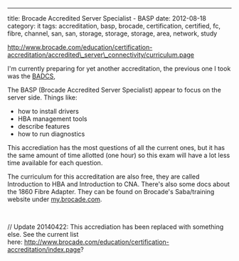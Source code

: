 ---
title: Brocade Accredited Server Specialist - BASP
date: 2012-08-18
category: it
tags: accreditation, basp, brocade, certification, certified, fc, fibre, channel, san, san, storage, storage, storage, area, network, study

http://www.brocade.com/education/certification-accreditation/accredited\_server\_connectivity/curriculum.page

I'm currently preparing for yet another accreditation, the previous one I took was the [BADCS](http://www.guldmyr.com/brocade-accredited-data-center-specialist-badcs/ "Brocade Accredited Data Center Specialist – BADCS"),

The BASP (Brocade Accredited Server Specialist) appear to focus on the server side. Things like:

- how to install drivers
- HBA management tools
- describe features
- how to run diagnostics

This accrediation has the most questions of all the current ones, but it has the same amount of time allotted (one hour) so this exam will have a lot less time available for each question.

The curriculum for this accreditation are also free, they are called Introduction to HBA and Introduction to CNA. There's also some docs about the 1860 Fibre Adapter. They can be found on Brocade's Saba/training website under [my.brocade.com](http://my.brocade.com "my.brocade.com").

 

// Update 20140422: This accrediation has been replaced with something else. See the current list here: http://www.brocade.com/education/certification-accreditation/index.page?
